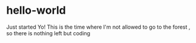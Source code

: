 # hello-world
Just started
Yo! 
This is the time where I'm not allowed to go to the forest , so there is nothing left but coding
